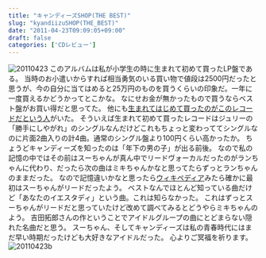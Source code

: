 ```yaml
---
title: "キャンディーズSHOP(THE BEST)"
slug: "kyandiizuSHOP(THE_BEST)"
date: "2011-04-23T09:09:05+09:00"
draft: false
categories: ['CDレビュー']
---
```


![20110423](/wp-content/uploads/2011/04/20110423.jpg) このアルバムは私が小学生の時に生まれて初めて買ったLP盤である。 当時のお小遣いからすれば相当勇気のいる買い物で値段は2500円だったと思うが、今の自分に当てはめると25万円のものを買うくらいの印象だ。一年に一度買えるかどうかってとこかな。 なにせお金が無かったもので買うならベスト盤がお買い得だと思ってた。 他にも[生まれてはじめて買ったのがこのレコードだという人](http://www.geocities.jp/peepooblue/candies2.html)がいた。 そういえば生まれて初めて買ったレコードはジュリーの「勝手にしやがれ」のシングルなんだけどこれもちょっと変わっててシングルなのに片面2曲入りの計4曲。通常のシングル盤より100円くらい高かったか。 ちょうどキャンディーズを知ったのは「年下の男の子」が出る前後。 なので私の記憶の中ではその前はスーちゃんが真ん中でリードヴォーカルだったのがランちゃんに代わり、だったら次の曲はミキちゃんかなと思ってたらずっとランちゃんのままだった。 なので記憶違いかなと思ったら[ウィキペディア](http://ja.wikipedia.org/wiki/%E3%81%AA%E3%81%BF%E3%81%A0%E3%81%AE%E5%AD%A3%E7%AF%80_%28%E3%82%AD%E3%83%A3%E3%83%B3%E3%83%87%E3%82%A3%E3%83%BC%E3%82%BA%E3%81%AE%E6%9B%B2%29)みたら確かに最初はスーちゃんがリードだったよう。 ベストなんでほとんど知っている曲だけど「あなたのイエスタディ」という曲。これは知らなかった。 これはずっとスーちゃんがリードだと思っていたけど改めて調べてみるとどうやらミキちゃんのよう。 吉田拓郎さんの作ということでアイドルグループの曲にとどまらない隠れた名曲だと思う。 スーちゃん、そしてキャンディーズは私の青春時代にはまだ早い時期だったけども大好きなアイドルだった。 心よりご冥福を祈ります。   
![20110423b](/wp-content/uploads/2011/04/20110423b.jpg)